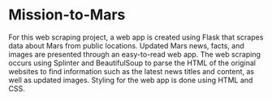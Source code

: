 # Mission-to-Mars

For this web scraping project, a web app is created using Flask that scrapes data about Mars from public locations. Updated Mars news, facts, and images are presented through an easy-to-read web app. The web scraping occurs using Splinter and BeautifulSoup to parse the HTML of the original websites to find information such as the latest news titles and content, as well as updated images. Styling for the web app is done using HTML and CSS. 
